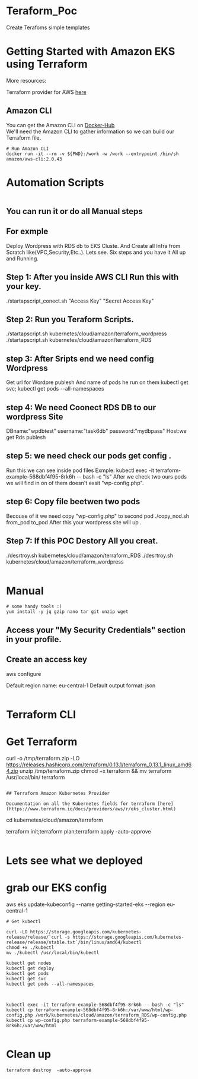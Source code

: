 # Teraform_Poc
Create Terafoms simple templates  
# Getting Started with Amazon EKS using Terraform

More resources:

Terraform provider for AWS [here](https://www.terraform.io/docs/providers/aws/index.html) <br/>

## Amazon CLI

You can get the Amazon CLI on [Docker-Hub](https://hub.docker.com/r/amazon/aws-cli) <br/>
We'll need the Amazon CLI to gather information so we can build our Terraform file.

```
# Run Amazon CLI
docker run -it --rm -v ${PWD}:/work -w /work --entrypoint /bin/sh amazon/aws-cli:2.0.43

```
# Automation Scripts
```
```
## You can run it or do all Manual steps
## For exmple
Deploy Wordpress with RDS db to EKS Cluste.
And Create all Infra from Scratch like(VPC,Security,Etc..).
Lets see. Six steps and you have it All up and Running.

## Step 1: After you inside AWS CLI Run this with your key.

./startapscript_conect.sh "Access Key"   "Secret Access Key"
## Step 2: Run you Teraform Scripts.

./startapscript.sh  kubernetes/cloud/amazon/terraform_wordpress 
./startapscript.sh  kubernetes/cloud/amazon/terraform_RDS
 
## step 3: After Sripts end we need config Wordpress
   Get url for Wordpre publesh And name of pods he run on them
   kubectl get svc; kubectl get pods --all-namespaces
## step 4: We need Coonect RDS DB to our wordpress Site
  DBname:"wpdbtest"
  username:"task6db"
  password:"mydbpass"
  Host:we get Rds publesh
## step 5: we need check our pods get config .
  Run this we can see inside pod files 
  Exmple:
  kubectl exec -it terraform-example-568dbf4f95-8rk6h -- bash -c "ls"
   After we check two ours pods we will find in on of them doesn't exsit "wp-config.php".
## step 6: Copy file beetwen two pods 
  Becouse of it  we need copy "wp-config.php" to second pod
  ./copy_nod.sh from_pod  to_pod
  After this your wordpress site will up .    
## Step 7: If this POC Destory All you creat.

./desrtroy.sh  kubernetes/cloud/amazon/terraform_RDS
./desrtroy.sh  kubernetes/cloud/amazon/terraform_wordpress
```
```

# Manual 
```
# some handy tools :)
yum install -y jq gzip nano tar git unzip wget

```
## Access your "My Security Credentials" section in your profile. 
## Create an access key

aws configure

Default region name: eu-central-1
Default output format: json
```
```
# Terraform CLI 
# Get Terraform

curl -o /tmp/terraform.zip -LO https://releases.hashicorp.com/terraform/0.13.1/terraform_0.13.1_linux_amd64.zip
unzip /tmp/terraform.zip
chmod +x terraform && mv terraform /usr/local/bin/
terraform
```

## Terraform Amazon Kubernetes Provider 

Documentation on all the Kubernetes fields for terraform [here](https://www.terraform.io/docs/providers/aws/r/eks_cluster.html)

```
cd kubernetes/cloud/amazon/terraform

terraform init;terraform plan;terraform apply -auto-approve

```
```
# Lets see what we deployed

# grab our EKS config
aws eks update-kubeconfig --name getting-started-eks --region eu-central-1
```
# Get kubectl

curl -LO https://storage.googleapis.com/kubernetes-release/release/`curl -s https://storage.googleapis.com/kubernetes-release/release/stable.txt`/bin/linux/amd64/kubectl
chmod +x ./kubectl
mv ./kubectl /usr/local/bin/kubectl

kubectl get nodes
kubectl get deploy
kubectl get pods
kubectl get svc
kubectl get pods --all-namespaces 



kubectl exec -it terraform-example-568dbf4f95-8rk6h -- bash -c "ls"
kubectl cp terraform-example-568dbf4f95-8rk6h:/var/www/html/wp-config.php /work/kubernetes/cloud/amazon/terraform_RDS/wp-config.php
kubectl cp wp-config.php terraform-example-568dbf4f95-8rk6h:/var/www/html


```

# Clean up 

```
terraform destroy  -auto-approve
```
